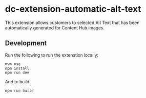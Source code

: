 # dc-extension-automatic-alt-text

This extension allows customers to selected Alt Text that has been automatically generated for Content Hub images.

## Development

Run the following to run the extenstion locally:

```
nvm use
npm install
npm run dev
```

And to build:

```
npm run build
```
